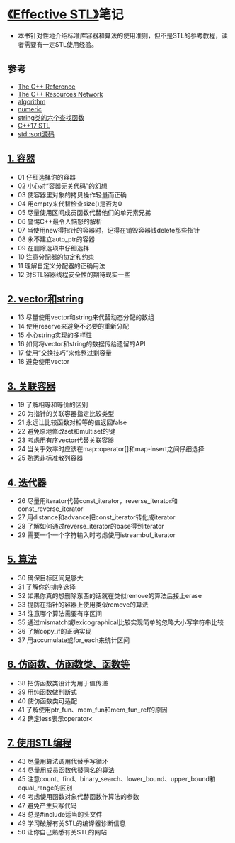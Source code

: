 # [《Effective STL》](https://learning.oreilly.com/library/view/effective-stl/9780321545183/)笔记
* 本书针对性地介绍标准库容器和算法的使用准则，但不是STL的参考教程，读者需要有一定STL使用经验。

## 参考
* [The C++ Reference](https://en.cppreference.com/w/cpp/header/algorithm)
* [The C++ Resources Network](http://www.cplusplus.com/reference/)
* [algorithm](https://github.com/downdemo/Effective-STL/blob/master/reference/algorithm.md)
* [numeric](https://github.com/downdemo/Effective-STL/blob/master/reference/numeric.md)
* [string类的六个查找函数](https://github.com/downdemo/Effective-STL/blob/master/reference/string%E7%B1%BB%E7%9A%84%E5%85%AD%E4%B8%AA%E6%9F%A5%E6%89%BE%E5%87%BD%E6%95%B0.md)
* [C++17 STL](https://github.com/downdemo/Effective-STL/blob/master/reference/C%2B%2B17%20STL.md)
* [std::sort源码](https://github.com/downdemo/Effective-STL/blob/master/reference/std::sort%E6%BA%90%E7%A0%81.md)

## [1. 容器](https://github.com/downdemo/Effective-STL/blob/master/content/01%20%E5%AE%B9%E5%99%A8.md)
* 01 仔细选择你的容器
* 02 小心对“容器无关代码”的幻想
* 03 使容器里对象的拷贝操作轻量而正确
* 04 用empty来代替检查size()是否为0
* 05 尽量使用区间成员函数代替他们的单元素兄弟
* 06 警惕C++最令人恼怒的解析
* 07 当使用new得指针的容器时，记得在销毁容器钱delete那些指针
* 08 永不建立auto_ptr的容器
* 09 在删除选项中仔细选择
* 10 注意分配器的协定和约束
* 11 理解自定义分配器的正确用法
* 12 对STL容器线程安全性的期待现实一些

## [2. vector和string](https://github.com/downdemo/Effective-STL/blob/master/content/02%20vector%E5%92%8Cstring.md)
* 13 尽量使用vector和string来代替动态分配的数组
* 14 使用reserve来避免不必要的重新分配
* 15 小心string实现的多样性
* 16 如何将vector和string的数据传给遗留的API
* 17 使用“交换技巧”来修整过剩容量
* 18 避免使用vector<bool>

## [3. 关联容器](https://github.com/downdemo/Effective-STL/blob/master/content/03%20%E5%85%B3%E8%81%94%E5%AE%B9%E5%99%A8.md)
* 19 了解相等和等价的区别
* 20 为指针的关联容器指定比较类型
* 21 永远让比较函数对相等的值返回false
* 22 避免原地修改set和multiset的键
* 23 考虑用有序vector代替关联容器
* 24 当关乎效率时应该在map::operator[]和map-insert之间仔细选择
* 25 熟悉非标准散列容器

## [4. 迭代器](https://github.com/downdemo/Effective-STL/blob/master/content/04%20%E8%BF%AD%E4%BB%A3%E5%99%A8.md)
* 26 尽量用iterator代替const_iterator，reverse_iterator和const_reverse_iterator
* 27 用distance和advance把const_iterator转化成iterator
* 28 了解如何通过reverse_iterator的base得到iterator
* 29 需要一个一个字符输入时考虑使用istreambuf_iterator

## [5. 算法](https://github.com/downdemo/Effective-STL/blob/master/content/05%20%E7%AE%97%E6%B3%95.md)
* 30 确保目标区间足够大
* 31 了解你的排序选择
* 32 如果你真的想删除东西的话就在类似remove的算法后接上erase
* 33 提防在指针的容器上使用类似remove的算法
* 34 注意哪个算法需要有序区间
* 35 通过mismatch或lexicographical比较实现简单的忽略大小写字符串比较
* 36 了解copy_if的正确实现
* 37 用accumulate或for_each来统计区间

## [6. 仿函数、仿函数类、函数等](https://github.com/downdemo/Effective-STL/blob/master/content/06%20%E4%BB%BF%E5%87%BD%E6%95%B0%E3%80%81%E4%BB%BF%E5%87%BD%E6%95%B0%E7%B1%BB%E3%80%81%E5%87%BD%E6%95%B0%E7%AD%89.md)
* 38 把仿函数类设计为用于值传递
* 39 用纯函数做判断式
* 40 使仿函数类可适配
* 41 了解使用ptr_fun、mem_fun和mem_fun_ref的原因
* 42 确定less<T>表示operator<

## [7. 使用STL编程](https://github.com/downdemo/Effective-STL/blob/master/content/07%20%E4%BD%BF%E7%94%A8STL%E7%BC%96%E7%A8%8B.md)
* 43 尽量用算法调用代替手写循环
* 44 尽量用成员函数代替同名的算法
* 45 注意count、find、binary_search、lower_bound、upper_bound和equal_range的区别
* 46 考虑使用函数对象代替函数作算法的参数
* 47 避免产生只写代码
* 48 总是#include适当的头文件
* 49 学习破解有关STL的编译器诊断信息
* 50 让你自己熟悉有关STL的网站
